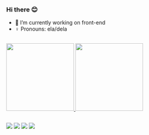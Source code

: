 ### Hi there 😊


- 🌱 I’m currently working on front-end
- ♀️ Pronouns: ela/dela

##

<div align="left">
  <a href="https://github.com/yaraqueirozl">
  <img height="180em" src="https://github-readme-stats.vercel.app/api?username=yaraqueirozl&show_icons=true&theme=panda&include_all_commits=true&count_private=true"/>
  <img height="180em" src="https://github-readme-stats.vercel.app/api/top-langs/?username=yaraqueirozl&layout=compact&langs_count=7&theme=panda"/>
</div>
  
  ##
  
  <div>
    
  <a href="https://instagram.com/yaraqueirozl" target="_blank"><img src="https://img.shields.io/badge/-Instagram-%23E4405F?style=for-the-badge&logo=instagram&logoColor=white" target="_blank"></a>
 <a href="https://discord.gg/uSRtv9zh" target="_blank"><img src="https://img.shields.io/badge/Discord-7289DA?style=for-the-badge&logo=discord&logoColor=white" target="_blank"></a> 
  <a href = "mailto:yaraqueirozl@gmail.com"><img src="https://img.shields.io/badge/-Gmail-%23333?style=for-the-badge&logo=gmail&logoColor=white" target="_blank"></a>
  <a href="https://www.linkedin.com/in/yara-de-queiroz/" target="_blank"><img src="https://img.shields.io/badge/-LinkedIn-%230077B5?style=for-the-badge&logo=linkedin&logoColor=white" target="_blank"></a> 
  </div>
